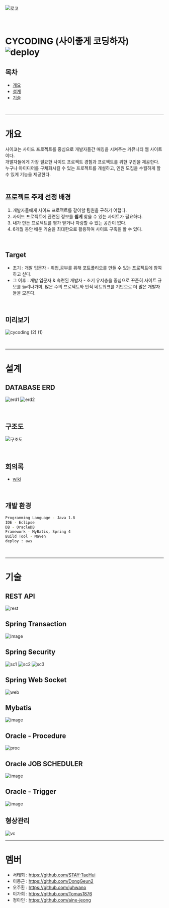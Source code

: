 ![로고](https://user-images.githubusercontent.com/77667889/125506555-5a8abb29-e148-4ea4-a383-c49db01e68f7.png)
<br><br><br>
# **CYCODING (사이좋게 코딩하자)** ![deploy](https://github.com/gae-jang-mo/app/workflows/deploy/badge.svg)

## 목차
- [개요](#개요)
- [설계](#설계)
- [기술](#기술)

<br/>
<hr/>

# 개요
사이코는 사이드 프로젝트를 중심으로 개발자들간 매칭을 시켜주는 커뮤니티 웹 사이트이다.<br/> 
개발자들에게 가장 필요한 사이드 프로젝트 경험과 프로젝트를 위한 구인을 제공한다.<br/> 
누구나 아이디어를 구체화시킬 수 있는 프로젝트를 개설하고, 인원 모집을 수월하게 할 수 있게 기능을 제공한다.<br/>
<br/>

## 프로젝트 주제 선정 배경
1. 개발자들에게 사이드 프로젝트를 같이할 팀원을 구하기 어렵다.
2. 사이드 프로젝트에 관련된 정보를 **쉽게** 찾을 수 있는 사이트가 필요하다.
3. 내가 만든 프로젝트를 평가 받거나 자랑할 수 있는 공간이 없다.
4. 6개월 동안 배운 기술을 최대한으로 활용하여 사이트 구축을 할 수 있다.
<br/>

## Target
- 초기 : 개발 입문자 - 취업,공부를 위해 포트폴리오를 만들 수 있는 프로젝트에 참여하고 싶다.
- 그 이후 : 개발 입문자 & 숙련된 개발자 - 초기 유저층을 중심으로 꾸준히 사이트 규모를 늘려나가며, 많은 수의 프로젝트와 인적 네트워크를 기반으로 더 많은 개발자들을 모은다.
<br/>

## 미리보기

![cycoding (2) (1)](https://user-images.githubusercontent.com/77667889/125496943-e608e230-10f1-4f8b-9583-4ea7293eb2ed.gif)

<br/>
<hr/>

# 설계

## DATABASE ERD
![erd1](https://user-images.githubusercontent.com/77667889/125506068-15584ddb-1c39-4201-b667-81233ee3585c.png)
![erd2](https://user-images.githubusercontent.com/77667889/125507951-5afa3d17-47b1-48b9-bc8a-fb36693e6208.png)

<br/>

## 구조도
![구조도](https://user-images.githubusercontent.com/77667889/125508342-e4624762-41b9-4627-adad-b651b28dd867.png)

<br/>

## 회의록
- [wiki](https://github.com/juhwano/cycoding-web/wiki)

<br/>

## 개발 환경
```BASH
Programming Language - Java 1.8
IDE - Eclipse
DB - OracleDB 
Framework - MyBatis, Spring 4
Build Tool - Maven
deploy : aws
```

<br/>
<hr/>

# 기술

## REST API
![rest](https://user-images.githubusercontent.com/77667889/125513961-b86f9f81-4e88-4182-8893-20427b2aef61.png)
<br/>

## Spring Transaction
![image](https://user-images.githubusercontent.com/77667889/125512164-939a88b2-6757-4372-a0d2-e591b94f046c.png)
<br/>

## Spring Security
![sc1](https://user-images.githubusercontent.com/77667889/125509273-03878728-fdf7-4058-97e4-1f8f75d30722.png)
![sc2](https://user-images.githubusercontent.com/77667889/125509277-a6e7b97d-7789-485b-970d-aabfadc80d32.png)
![sc3](https://user-images.githubusercontent.com/77667889/125509280-83bde4a9-bd0a-4ef7-8895-76e86acd7587.png)
<br/>

## Spring Web Socket
![web](https://user-images.githubusercontent.com/77667889/125509479-ba62bd38-41aa-456e-bf0e-262668617a87.png)
<br/>

## Mybatis
![image](https://user-images.githubusercontent.com/77667889/125512007-46d511bd-99d8-4e99-bb53-eeebf4e0351c.png)
<br/>

## Oracle - Procedure
![proc](https://user-images.githubusercontent.com/77667889/125510246-c084e909-4ca4-4aa8-92ff-79e591157886.png)
<br/>

## Oracle JOB SCHEDULER
![image](https://user-images.githubusercontent.com/77667889/125512080-a90756d7-c251-4dec-8573-3ebc4a8d137f.png)
<br/>

## Oracle - Trigger
![image](https://user-images.githubusercontent.com/77667889/125512103-10ccc7c8-877e-43ee-ad4e-d538e9aec2a4.png)
<br/>

## 형상관리
![vc](https://user-images.githubusercontent.com/77667889/125510995-680b565c-fbff-458c-ae01-6a346285c781.png)
<br/>
<hr/>

# 멤버
- 서태희 : https://github.com/STAY-TaeHui
- 이동근 : https://github.com/DongGeun2
- 오주환 : https://github.com/juhwano
- 이가희 : https://github.com/Tomas1876
- 정아인 : https://github.com/aine-jeong




